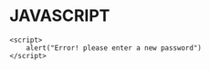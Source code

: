 <!DOCTYPE html>
<html lang="en">
<head>
    <meta charset="UTF-8">
    <meta http-equiv="X-UA-Compatible" content="IE=edge">
    <meta name="viewport" content="width=device-width, initial-scale=1.0">
    <title>Javascript Alerts</title>
</head>
<body>
    <h1>JAVASCRIPT</h1>



    <script>
        alert("Error! please enter a new password")
    </script>
</body>
</html>
